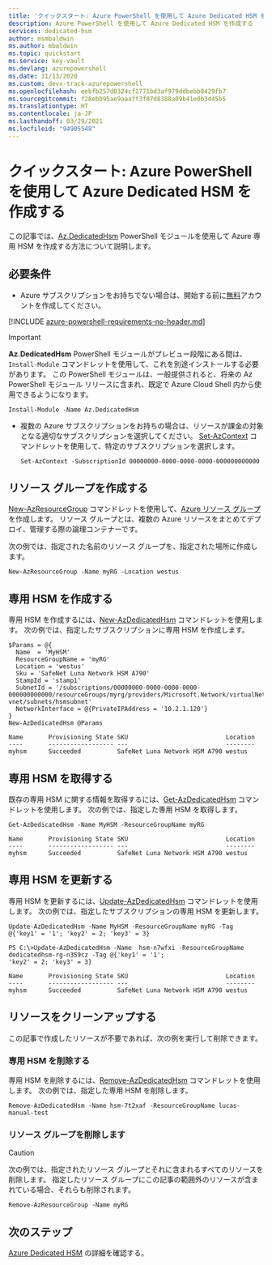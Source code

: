 ```yaml
---
title: 'クイックスタート: Azure PowerShell を使用して Azure Dedicated HSM を作成する'
description: Azure PowerShell を使用して Azure Dedicated HSM を作成する
services: dedicated-hsm
author: msmbaldwin
ms.author: mbaldwin
ms.topic: quickstart
ms.service: key-vault
ms.devlang: azurepowershell
ms.date: 11/13/2020
ms.custom: devx-track-azurepowershell
ms.openlocfilehash: eebfb257d0324cf2771bd3af979ddbebb8429fb7
ms.sourcegitcommit: f28ebb95ae9aaaff3f87d8388a09b41e0b3445b5
ms.translationtype: HT
ms.contentlocale: ja-JP
ms.lasthandoff: 03/29/2021
ms.locfileid: "94905548"
---
```

# <a name="quickstart-create-an-azure-dedicated-hsm-with-azure-powershell"></a>クイックスタート: Azure PowerShell を使用して Azure Dedicated HSM を作成する

この記事では、[Az.DedicatedHsm](/powershell/module/az.dedicatedhsm) PowerShell モジュールを使用して Azure 専用 HSM を作成する方法について説明します。

## <a name="requirements"></a>必要条件

* Azure サブスクリプションをお持ちでない場合は、開始する前に[無料](https://azure.microsoft.com/free/)アカウントを作成してください。

[!INCLUDE [azure-powershell-requirements-no-header.md](../../includes/azure-powershell-requirements-no-header.md)]

  > [!IMPORTANT]
  > **Az.DedicatedHsm** PowerShell モジュールがプレビュー段階にある間は、`Install-Module` コマンドレットを使用して、これを別途インストールする必要があります。 この PowerShell モジュールは、一般提供されると、将来の Az PowerShell モジュール リリースに含まれ、既定で Azure Cloud Shell 内から使用できるようになります。

  ```azurepowershell-interactive
  Install-Module -Name Az.DedicatedHsm
  ```

* 複数の Azure サブスクリプションをお持ちの場合は、リソースが課金の対象となる適切なサブスクリプションを選択してください。 [Set-AzContext](/powershell/module/az.accounts/set-azcontext) コマンドレットを使用して、特定のサブスクリプションを選択します。

  ```azurepowershell-interactive
  Set-AzContext -SubscriptionId 00000000-0000-0000-0000-000000000000
  ```

## <a name="create-a-resource-group"></a>リソース グループを作成する

[New-AzResourceGroup](/powershell/module/az.resources/new-azresourcegroup) コマンドレットを使用して、[Azure リソース グループ](../azure-resource-manager/management/overview.md)を作成します。 リソース グループとは、複数の Azure リソースをまとめてデプロイ、管理する際の論理コンテナーです。

次の例では、指定された名前のリソース グループを、指定された場所に作成します。

```azurepowershell-interactive
New-AzResourceGroup -Name myRG -Location westus
```

## <a name="create-a-dedicated-hsm"></a>専用 HSM を作成する

専用 HSM を作成するには、[New-AzDedicatedHsm](/powershell/module/az.dedicatedhsm/new-azdedicatedhsm) コマンドレットを使用します。 次の例では、指定したサブスクリプションに専用 HSM を作成します。

```azurepowershell-interactive
$Params = @{
  Name  = 'MyHSM'
  ResourceGroupName = 'myRG'
  Location = 'westus'
  Sku = 'SafeNet Luna Network HSM A790'
  StampId = 'stamp1'
  SubnetId = '/subscriptions/00000000-0000-0000-0000-000000000000/resourceGroups/myrg/providers/Microsoft.Network/virtualNetworks/myhsm-vnet/subnets/hsmsubnet'
  NetworkInterface = @{PrivateIPAddress = '10.2.1.120'}
}
New-AzDedicatedHsm @Params
```

```Output
Name       Provisioning State SKU                           Location
----       ------------------ ---                           --------
myhsm      Succeeded          SafeNet Luna Network HSM A790 westus
```

## <a name="get-a-dedicated-hsm"></a>専用 HSM を取得する

既存の専用 HSM に関する情報を取得するには、[Get-AzDedicatedHsm](/powershell/module/az.dedicatedhsm/get-azdedicatedhsm) コマンドレットを使用します。 次の例では、指定した専用 HSM を取得します。

```azurepowershell-interactive
Get-AzDedicatedHsm -Name MyHSM -ResourceGroupName myRG
```

```Output
Name       Provisioning State SKU                           Location
----       ------------------ ---                           --------
myhsm      Succeeded          SafeNet Luna Network HSM A790 westus
```

## <a name="update-a-dedicated-hsm"></a>専用 HSM を更新する

専用 HSM を更新するには、[Update-AzDedicatedHsm](/powershell/module/az.dedicatedhsm/update-azdedicatedhsm) コマンドレットを使用します。 次の例では、指定したサブスクリプションの専用 HSM を更新します。

```azurepowershell-interactive
Update-AzDedicatedHsm -Name MyHSM -ResourceGroupName myRG -Tag @{'key1' = '1'; 'key2' = 2; 'key3' = 3}
```

```Output
PS C:\>Update-AzDedicatedHsm -Name  hsm-n7wfxi -ResourceGroupName dedicatedhsm-rg-n359cz -Tag @{'key1' = '1';
'key2' = 2; 'key3' = 3}

Name       Provisioning State SKU                           Location
----       ------------------ ---                           --------
myhsm      Succeeded          SafeNet Luna Network HSM A790 westus
```

## <a name="clean-up-resources"></a>リソースをクリーンアップする

この記事で作成したリソースが不要であれば、次の例を実行して削除できます。

### <a name="remove-a-dedicated-hsm"></a>専用 HSM を削除する

専用 HSM を削除するには、[Remove-AzDedicatedHsm](/powershell/module/az.dedicatedhsm/remove-azdedicatedhsm) コマンドレットを使用します。 次の例では、指定した専用 HSM を削除します。

```azurepowershell-interactive
Remove-AzDedicatedHsm -Name hsm-7t2xaf -ResourceGroupName lucas-manual-test
```

### <a name="delete-the-resource-group"></a>リソース グループを削除します

> [!CAUTION]
> 次の例では、指定されたリソース グループとそれに含まれるすべてのリソースを削除します。
> 指定したリソース グループにこの記事の範囲外のリソースが含まれている場合、それらも削除されます。

```azurepowershell-interactive
Remove-AzResourceGroup -Name myRG
```

## <a name="next-steps"></a>次のステップ

[Azure Dedicated HSM](overview.md) の詳細を確認する。
